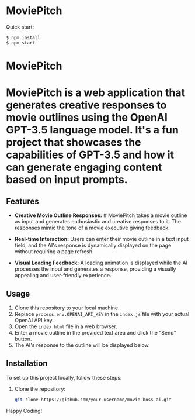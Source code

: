 # MoviePitch

Quick start:

```
$ npm install
$ npm start
```

# MoviePitch

# MoviePitch is a web application that generates creative responses to movie outlines using the OpenAI GPT-3.5 language model. It's a fun project that showcases the capabilities of GPT-3.5 and how it can generate engaging content based on input prompts.

## Features

- **Creative Movie Outline Responses:** # MoviePitch takes a movie outline as input and generates enthusiastic and creative responses to it. The responses mimic the tone of a movie executive giving feedback.

- **Real-time Interaction:** Users can enter their movie outline in a text input field, and the AI's response is dynamically displayed on the page without requiring a page refresh.

- **Visual Loading Feedback:** A loading animation is displayed while the AI processes the input and generates a response, providing a visually appealing and user-friendly experience.

## Usage

1. Clone this repository to your local machine.
2. Replace `process.env.OPENAI_API_KEY` in the `index.js` file with your actual OpenAI API key.
3. Open the `index.html` file in a web browser.
4. Enter a movie outline in the provided text area and click the "Send" button.
5. The AI's response to the outline will be displayed below.

## Installation

To set up this project locally, follow these steps:

1. Clone the repository:

   ```bash
   git clone https://github.com/your-username/movie-boss-ai.git
   ```

Happy Coding!
